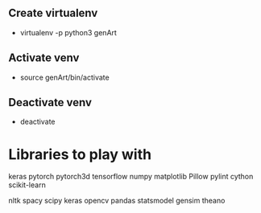 ## Create virtualenv 
- virtualenv -p python3 genArt
## Activate venv
- source genArt/bin/activate
## Deactivate venv
- deactivate

# Libraries to play with
keras
pytorch
pytorch3d
tensorflow
numpy
matplotlib
Pillow
pylint
cython
scikit-learn

nltk
spacy
scipy
keras
opencv
pandas
statsmodel
gensim
theano